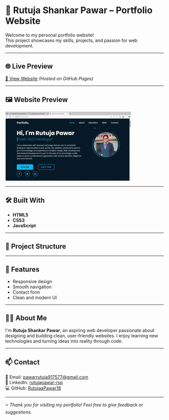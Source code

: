 # 💼 Rutuja Shankar Pawar – Portfolio Website

Welcome to my personal portfolio website!  
This project showcases my skills, projects, and passion for web development.

---

## 🌐 Live Preview  
[🔗 View Website](https://rutujapawar18.github.io/My-portfolio/) *(Hosted on GitHub Pages)*

---

## 🖼️ Website Preview  
![Website Preview](images/website.gif)

---

## 🛠️ Built With

- **HTML5**
- **CSS3**
- **JavaScript**

---

## 📁 Project Structure

---

## 🚀 Features

- Responsive design  
- Smooth navigation  
- Contact form  
- Clean and modern UI  

---

## 👩‍💻 About Me

I'm **Rutuja Shankar Pawar**, an aspiring web developer passionate about designing and building clean, user-friendly websites. I enjoy learning new technologies and turning ideas into reality through code.

---

## 📫 Contact

📧 Email: [pawarrutuja917577@gmail.com](mailto:pawarrutuja917577@gmail.com)  
🔗 LinkedIn: [rutujapawar-rsp](https://www.linkedin.com/in/rutujapawar-rsp/)  
💻 GitHub: [RutujaaPawar18](https://github.com/RutujaaPawar18)

---

⭐ *Thank you for visiting my portfolio! Feel free to give feedback or suggestions.*
